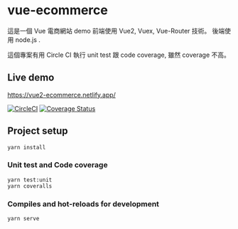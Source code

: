 # vue-ecommerce

這是一個 Vue 電商網站 demo
前端使用 Vue2, Vuex, Vue-Router 技術。
後端使用 node.js .

這個專案有用 Circle CI 執行 unit test 跟 code coverage, 雖然 coverage 不高。

## Live demo

https://vue2-ecommerce.netlify.app/

[![CircleCI](https://circleci.com/gh/sunpochin/vue2-ecommerce.svg?style=shield)](https://app.circleci.com/pipelines/github/sunpochin/vue2-ecommerce)
[![Coverage Status](https://coveralls.io/repos/github/sunpochin/vue2-ecommerce/badge.svg?branch=main)](https://coveralls.io/github/sunpochin/vue2-ecommerce?branch=main)

## Project setup

```
yarn install
```

### Unit test and Code coverage

```
yarn test:unit
yarn coveralls
```

### Compiles and hot-reloads for development

```
yarn serve
```

<!-- ### Compiles and minifies for production
```
yarn build
```

### Lints and fixes files
```
yarn lint
```

### Customize configuration
See [Configuration Reference](https://cli.vuejs.org/config/). -->
